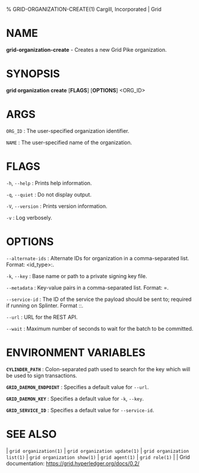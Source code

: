% GRID-ORGANIZATION-CREATE(1) Cargill, Incorporated | Grid
<!--
  Copyright 2021 Cargill Incorporated
  Licensed under Creative Commons Attribution 4.0 International License
  https://creativecommons.org/licenses/by/4.0/
-->

NAME
====

**grid-organization-create** - Creates a new Grid Pike organization.

SYNOPSIS
========

**grid organization create** \[**FLAGS**\] \[**OPTIONS**\] <ORG_ID> <NAME>

ARGS
====

`ORG_ID`
: The user-specified organization identifier.

`NAME`
: The user-specified name of the organization.

FLAGS
=====

`-h`, `--help`
: Prints help information.

`-q`, `--quiet`
: Do not display output.

`-V`, `--version`
: Prints version information.

`-v`
: Log verbosely.

OPTIONS
=======

`--alternate-ids`
: Alternate IDs for organization in a comma-separated list. 
  Format: <id_type>:<id>.

`-k`, `--key`
: Base name or path to a private signing key file.

`--metadata`
: Key-value pairs in a comma-separated list.
  Format: <key>=<value>.

`--service-id`
: The ID of the service the payload should be sent to; required if running on
  Splinter. Format <circuit-id>::<service-id>.

`--url`
: URL for the REST API.

`--wait`
: Maximum number of seconds to wait for the batch to be committed.

ENVIRONMENT VARIABLES
=====================

**`CYLINDER_PATH`**
: Colon-separated path used to search for the key which will be used
  to sign transactions.

**`GRID_DAEMON_ENDPOINT`**
: Specifies a default value for `--url`.

**`GRID_DAEMON_KEY`**
: Specifies a default value for  `-k`, `--key`.

**`GRID_SERVICE_ID`**
: Specifies a default value for `--service-id`.

SEE ALSO
========
| `grid organization(1)`
| `grid organization update(1)`
| `grid organization list(1)`
| `grid organization show(1)`
| `grid agent(1)`
| `grid role(1)`
|
| Grid documentation: https://grid.hyperledger.org/docs/0.2/
